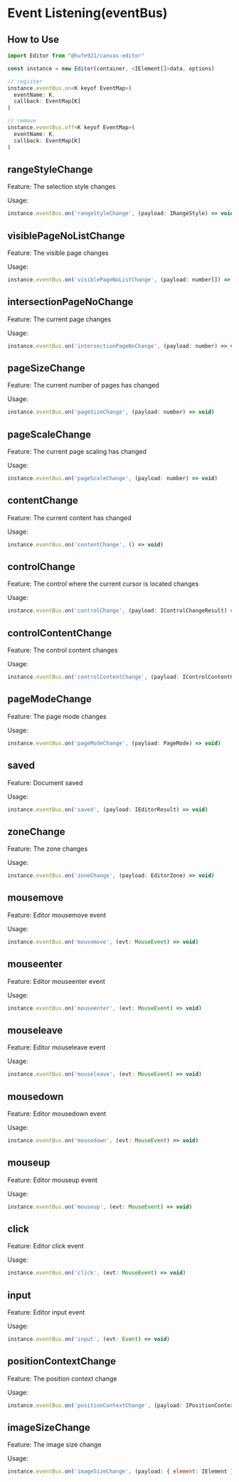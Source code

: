 # Event Listening(eventBus)

## How to Use

```javascript
import Editor from "@hufe921/canvas-editor"

const instance = new Editor(container, <IElement[]>data, options)

// register
instance.eventBus.on<K keyof EventMap>(
  eventName: K,
  callback: EventMap[K]
)

// remove
instance.eventBus.off<K keyof EventMap>(
  eventName: K,
  callback: EventMap[K]
)
```

## rangeStyleChange

Feature: The selection style changes

Usage:

```javascript
instance.eventBus.on('rangeStyleChange', (payload: IRangeStyle) => void)
```

## visiblePageNoListChange

Feature: The visible page changes

Usage:

```javascript
instance.eventBus.on('visiblePageNoListChange', (payload: number[]) => void)
```

## intersectionPageNoChange

Feature: The current page changes

Usage:

```javascript
instance.eventBus.on('intersectionPageNoChange', (payload: number) => void)
```

## pageSizeChange

Feature: The current number of pages has changed

Usage:

```javascript
instance.eventBus.on('pageSizeChange', (payload: number) => void)
```

## pageScaleChange

Feature: The current page scaling has changed

Usage:

```javascript
instance.eventBus.on('pageScaleChange', (payload: number) => void)
```

## contentChange

Feature: The current content has changed

Usage:

```javascript
instance.eventBus.on('contentChange', () => void)
```

## controlChange

Feature: The control where the current cursor is located changes

Usage:

```javascript
instance.eventBus.on('controlChange', (payload: IControlChangeResult) => void)
```

## controlContentChange

Feature: The control content changes

Usage:

```javascript
instance.eventBus.on('controlContentChange', (payload: IControlContentChangeResult) => void)
```

## pageModeChange

Feature: The page mode changes

Usage:

```javascript
instance.eventBus.on('pageModeChange', (payload: PageMode) => void)
```

## saved

Feature: Document saved

Usage:

```javascript
instance.eventBus.on('saved', (payload: IEditorResult) => void)
```

## zoneChange

Feature: The zone changes

Usage:

```javascript
instance.eventBus.on('zoneChange', (payload: EditorZone) => void)
```

## mousemove

Feature: Editor mousemove event

Usage:

```javascript
instance.eventBus.on('mousemove', (evt: MouseEvent) => void)
```

## mouseenter

Feature: Editor mouseenter event

Usage:

```javascript
instance.eventBus.on('mouseenter', (evt: MouseEvent) => void)
```

## mouseleave

Feature: Editor mouseleave event

Usage:

```javascript
instance.eventBus.on('mouseleave', (evt: MouseEvent) => void)
```

## mousedown

Feature: Editor mousedown event

Usage:

```javascript
instance.eventBus.on('mousedown', (evt: MouseEvent) => void)
```

## mouseup

Feature: Editor mouseup event

Usage:

```javascript
instance.eventBus.on('mouseup', (evt: MouseEvent) => void)
```

## click

Feature: Editor click event

Usage:

```javascript
instance.eventBus.on('click', (evt: MouseEvent) => void)
```

## input

Feature: Editor input event

Usage:

```javascript
instance.eventBus.on('input', (evt: Event) => void)
```

## positionContextChange

Feature: The position context change

Usage:

```javascript
instance.eventBus.on('positionContextChange', (payload: IPositionContextChangePayload) => void)
```

## imageSizeChange

Feature: The image size change

Usage:

```javascript
instance.eventBus.on('imageSizeChange', (payload: { element: IElement }) => void)
```
